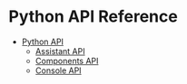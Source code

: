 # Python API Reference


- [Python API](appbuilder.md)
    - [Assistant API](appbuilder.core.assistant.md)
    - [Components API](appbuilder.core.components.md)
    - [Console API](appbuilder.core.console.md)